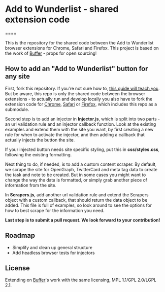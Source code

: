 # Add to Wunderlist - shared extension code

====

This is the repository for the shared code between the Add to Wunderlist browser extensions for Chrome, Safari and Firefox. This project is based on the work of [Buffer](https://github.com/bufferapp) - props for open sourcing!

## How to add an "Add to Wunderlist" button for any site

First, fork this repository. If you're not sure how to, [this guide will teach you](https://help.github.com/articles/fork-a-repo). But be aware, this repo is only the shared code between the browser extensions - to actually run and develop locally you also have to fork the extension code for [Chrome](https://github.com/6wunderkinder/wunderlist-chrome-extension), [Safari](https://github.com/6wunderkinder/wunderlist-safari-extension) or [Firefox](https://github.com/6wunderkinder/wunderlist-firefox-extension), which includes this repo as a submodule.

Second step is to add an injector in __Injector.js__, which is split into two parts - an url validation rule and an injector callback function. Look at the existing examples and extend them with the site you want, by first creating a new rule for when to activate the injector, and then adding a callback that actually injects the button the site.

If your injected button needs site specific styling, put this in __css/styles.css__, following the existing formatting.

Next thing to do, if needed, is to add a custom content scraper. By default, we scrape the site for OpenGraph, TwitterCard and meta tag data to create the task and note to be created. But in some cases you might want to change the way the data is formatted, or simply grab another piece of information from the site.

In __Scrapers.js__, add another url validation rule and extend the Scrapers object with a custom callback, that should return the data object to be added. This file is full of examples, so look around to see the options for how to best scrape for the information you need.

__Last step is to submit a pull request. We look forward to your contribution!__

## Roadmap

- Simplify and clean up general structure
- Add headless browser tests for injectors

## License

Extending on [Buffer](https://github.com/bufferapp)'s work with the same licensing, MPL 1.1/GPL 2.0/LGPL 2.1.
